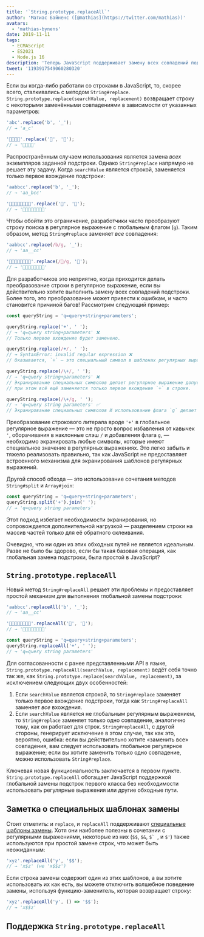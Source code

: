 ```yaml
---
title: '`String.prototype.replaceAll`'
author: 'Матиас Байненс ([@mathias](https://twitter.com/mathias))'
avatars:
  - 'mathias-bynens'
date: 2019-11-11
tags:
  - ECMAScript
  - ES2021
  - Node.js 16
description: 'Теперь JavaScript поддерживает замену всех совпадений подстрок благодаря новому API `String.prototype.replaceAll`.'
tweet: '1193917549060280320'
---
```

Если вы когда-либо работали со строками в JavaScript, то, скорее всего, сталкивались с методом `String#replace`. `String.prototype.replace(searchValue, replacement)` возвращает строку с некоторыми заменёнными совпадениями в зависимости от указанных параметров:

<!--truncate-->
```js
'abc'.replace('b', '_');
// → 'a_c'

'🍏🍋🍊🍓'.replace('🍏', '🥭');
// → '🥭🍋🍊🍓'
```

Распространённым случаем использования является замена _всех_ экземпляров заданной подстроки. Однако `String#replace` напрямую не решает эту задачу. Когда `searchValue` является строкой, заменяется только первое вхождение подстроки:

```js
'aabbcc'.replace('b', '_');
// → 'aa_bcc'

'🍏🍏🍋🍋🍊🍊🍓🍓'.replace('🍏', '🥭');
// → '🥭🍏🍋🍋🍊🍊🍓🍓'
```

Чтобы обойти это ограничение, разработчики часто преобразуют строку поиска в регулярное выражение с глобальным флагом (`g`). Таким образом, метод `String#replace` заменяет _все_ совпадения:

```js
'aabbcc'.replace(/b/g, '_');
// → 'aa__cc'

'🍏🍏🍋🍋🍊🍊🍓🍓'.replace(/🍏/g, '🥭');
// → '🥭🥭🍋🍋🍊🍊🍓🍓'
```

Для разработчиков это неприятно, когда приходится делать преобразование строки в регулярное выражение, если вы действительно хотите выполнить замену всех совпадений подстроки. Более того, это преобразование может привести к ошибкам, и часто становится причиной багов! Рассмотрим следующий пример:

```js
const queryString = 'q=query+string+parameters';

queryString.replace('+', ' ');
// → 'q=query string+parameters' ❌
// Только первое вхождение будет заменено.

queryString.replace(/+/, ' ');
// → SyntaxError: invalid regular expression ❌
// Оказывается, `+` — это специальный символ в шаблонах регулярных выражений.

queryString.replace(/\+/, ' ');
// → 'q=query string+parameters' ❌
// Экранирование специальных символов делает регулярное выражение допустимым, но
// при этом всё ещё заменяется только первое вхождение `+` в строке.

queryString.replace(/\+/g, ' ');
// → 'q=query string parameters' ✅
// Экранирование специальных символов И использование флага `g` делает замену рабочей.
```

Преобразование строкового литерала вроде `'+'` в глобальное регулярное выражение — это не просто вопрос избавления от кавычек `'`, оборачивания в наклонные слэш `/` и добавления флага `g`, — необходимо экранировать любые символы, которые имеют специальное значение в регулярных выражениях. Это легко забыть и тяжело реализовать правильно, так как JavaScript не предоставляет встроенного механизма для экранирования шаблонов регулярных выражений.

Другой способ обхода — это использование сочетания методов `String#split` и `Array#join`:

```js
const queryString = 'q=query+string+parameters';
queryString.split('+').join(' ');
// → 'q=query string parameters'
```

Этот подход избегает необходимости экранирования, но сопровождается дополнительной нагрузкой — разделением строки на массив частей только для её обратного склеивания.

Очевидно, что ни один из этих обходных путей не является идеальным. Разве не было бы здорово, если бы такая базовая операция, как глобальная замена подстроки, была простой в JavaScript?

## `String.prototype.replaceAll`

Новый метод `String#replaceAll` решает эти проблемы и предоставляет простой механизм для выполнения глобальной замены подстроки:

```js
'aabbcc'.replaceAll('b', '_');
// → 'aa__cc'

'🍏🍏🍋🍋🍊🍊🍓🍓'.replaceAll('🍏', '🥭');
// → '🥭🥭🍋🍋🍊🍊🍓🍓'

const queryString = 'q=query+string+parameters';
queryString.replaceAll('+', ' ');
// → 'q=query string parameters'
```

Для согласованности с ранее представленными API в языке, `String.prototype.replaceAll(searchValue, replacement)` ведёт себя точно так же, как `String.prototype.replace(searchValue, replacement)`, за исключением следующих двух особенностей:

1. Если `searchValue` является строкой, то `String#replace` заменяет только первое вхождение подстроки, тогда как `String#replaceAll` заменяет _все_ вхождения.
1. Если `searchValue` является не глобальным регулярным выражением, то `String#replace` заменяет только одно совпадение, аналогично тому, как он работает для строк. `String#replaceAll`, с другой стороны, генерирует исключение в этом случае, так как это, вероятно, ошибка: если вы действительно хотите «заменить все» совпадения, вам следует использовать глобальное регулярное выражение; если вы хотите заменить только одно совпадение, можно использовать `String#replace`.

Ключевая новая функциональность заключается в первом пункте. `String.prototype.replaceAll` обогащает JavaScript поддержкой глобальной замены подстрок первого класса без необходимости использовать регулярные выражения или другие обходные пути.

## Заметка о специальных шаблонах замены

Стоит отметить: и `replace`, и `replaceAll` поддерживают [специальные шаблоны замены](https://developer.mozilla.org/en-US/docs/Web/JavaScript/Reference/Global_Objects/String/replace#specifying_a_string_as_the_replacement). Хотя они наиболее полезны в сочетании с регулярными выражениями, некоторые из них (`$$`, `$&`, ``$` ``, и `$'`) также используются при простой замене строк, что может быть неожиданным:

```js
'xyz'.replaceAll('y', '$$');
// → 'x$z' (не 'x$$z')
```

Если строка замены содержит один из этих шаблонов, а вы хотите использовать их как есть, вы можете отключить волшебное поведение замены, используя функцию-заменитель, которая возвращает строку:

```js
'xyz'.replaceAll('y', () => '$$');
// → 'x$$z'
```

## Поддержка `String.prototype.replaceAll`

<feature-support chrome="85 https://bugs.chromium.org/p/v8/issues/detail?id=9801"
                 firefox="77 https://bugzilla.mozilla.org/show_bug.cgi?id=1608168#c8"
                 safari="13.1 https://webkit.org/blog/10247/new-webkit-features-in-safari-13-1/"
                 nodejs="16"
                 babel="yes https://github.com/zloirock/core-js#ecmascript-string-and-regexp"></feature-support>
